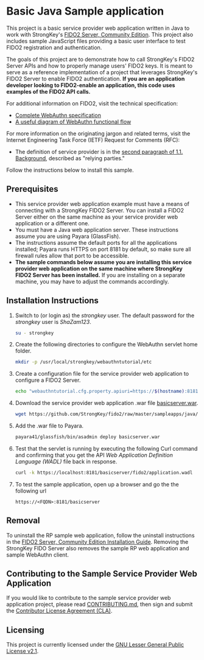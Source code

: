 # Basic Java Sample application
This project is a basic service provider web application written in Java to work with StrongKey's [FIDO2 Server, Community Edition](https://github.com/StrongKey/fido2). This project also includes sample JavaScript files providing a basic user interface to test FIDO2 registration and authentication.

The goals of this project are to demonstrate how to call StrongKey's FIDO2 Server APIs and how to properly manage users' FIDO2 keys. It is meant to serve as a reference implementation of a project that leverages StrongKey's FIDO2 Server to enable FIDO2 authentication. **If you are an application developer looking to FIDO2-enable an application, this code uses examples of the FIDO2 API calls.**

For additional information on FIDO2, visit the technical specification:

- [Complete WebAuthn specification](https://www.w3.org/TR/webauthn)
- [A useful diagram of WebAuthn functional flow](https://www.w3.org/TR/webauthn/#api)

For more information on the originating jargon and related terms, visit the Internet Engineering Task Force (IETF) Request for Comments (RFC):

- The definition of service provider is in the [second paragraph of 1.1. Background](https://tools.ietf.org/html/rfc3647#section-1.1), described as "relying parties."

Follow the instructions below to install this sample.

## Prerequisites

- This service provider web application example must have a means of connecting with a StrongKey FIDO2 Server. You can install a FIDO2 Server either on the same machine as your service provider web application or a different one.
- You must have a Java web application server. These instructions assume you are using Payara (GlassFish).
- The instructions assume the default ports for all the applications installed; Payara runs HTTPS on port 8181 by default, so make sure all firewall rules allow that port to be accessible.
- **The sample commands below assume you are installing this service provider web application on the same machine where StrongKey FIDO2 Server has been installed.** If you are installing on a separate machine, you may have to adjust the commands accordingly.

## Installation Instructions

1. Switch to (or login as) the _strongkey_ user. The default password for the _strongkey_ user is _ShaZam123_.

    ```sh
    su - strongkey
    ```

2. Create the following directories to configure the WebAuthn servlet home folder.

    ```sh
    mkdir -p /usr/local/strongkey/webauthntutorial/etc
    ```

3. Create a configuration file for the service provider web application to configure a FIDO2 Server.

    ```sh
    echo "webauthntutorial.cfg.property.apiuri=https://$(hostname):8181/api" > /usr/local/strongkey/webauthntutorial/etc/webauthntutorial.properties
    ```

4. Download the service provider web application .war file [basicserver.war](https://github.com/StrongKey/fido2/raw/master/sampleapps/java/basic/basicserver.war).

    ```sh
    wget https://github.com/StrongKey/fido2/raw/master/sampleapps/java/basic/basicserver.war
    ```

5. Add the .war file to Payara.

    ```sh
    payara41/glassfish/bin/asadmin deploy basicserver.war
    ```

6. Test that the servlet is running by executing the following Curl command and confirming that you get the API _Web Application Definition Language (WADL)_ file back in response.

    ```sh
    curl -k https://localhost:8181/basicserver/fido2/application.wadl
    ```

7. To test the sample application, open up a browser and go the the following url

    ```
    https://<FQDN>:8181/basicserver
    ```

## Removal

To uninstall the RP sample web application, follow the uninstall instructions in the [FIDO2 Server, Community Edition Installation Guide](https://github.com/StrongKey/fido2/blob/master/docs/Installation_Guide_Linux.md#removal). Removing the StrongKey FIDO Server also removes the sample RP web application and sample WebAuthn client.

## Contributing to the Sample Service Provider Web Application 

If you would like to contribute to the sample service provider web application project, please read [CONTRIBUTING.md](https://github.com/StrongKey/fido2/blob/master/CONTRIBUTING.md), then sign and submit the [Contributor License Agreement (CLA)](https://cla-assistant.io/StrongKey/FIDO-Server).

## Licensing
This project is currently licensed under the [GNU Lesser General Public License v2.1](https://github.com/StrongKey/relying-party-java/blob/master/LICENSE).
